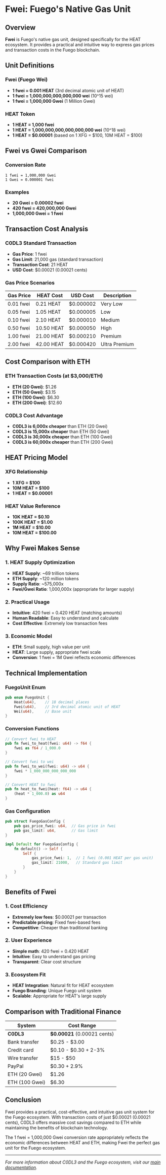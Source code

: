 # Fwei: Fuego's Native Gas Unit

## Overview

**Fwei** is Fuego's native gas unit, designed specifically for the HEAT ecosystem. It provides a practical and intuitive way to express gas prices and transaction costs in the Fuego blockchain.

## Unit Definitions

### Fwei (Fuego Wei)
- **1 fwei = 0.001 HEAT** (3rd decimal atomic unit of HEAT)
- **1 fwei = 1,000,000,000,000,000 wei** (10^15 wei)
- **1 fwei = 1,000,000 Gwei** (1 Million Gwei)

### HEAT Token
- **1 HEAT = 1,000 fwei**
- **1 HEAT = 1,000,000,000,000,000,000 wei** (10^18 wei)
- **1 HEAT = $0.00001** (based on 1 XFG = $100, 10M HEAT = $100)

## Fwei vs Gwei Comparison

### Conversion Rate
```
1 fwei = 1,000,000 Gwei
1 Gwei = 0.000001 fwei
```

### Examples
- **20 Gwei = 0.00002 fwei**
- **420 fwei = 420,000,000 Gwei**
- **1,000,000 Gwei = 1 fwei**

## Transaction Cost Analysis

### C0DL3 Standard Transaction
- **Gas Price**: 1 fwei
- **Gas Limit**: 21,000 gas (standard transaction)
- **Transaction Cost**: 21 HEAT
- **USD Cost**: $0.00021 (0.00021 cents)

### Gas Price Scenarios

| Gas Price | HEAT Cost | USD Cost | Description |
|-----------|-----------|----------|-------------|
| 0.01 fwei | 0.21 HEAT | $0.000002 | Very Low |
| 0.05 fwei | 1.05 HEAT | $0.000005 | Low |
| 0.10 fwei | 2.10 HEAT | $0.000010 | Medium |
| 0.50 fwei | 10.50 HEAT | $0.000050 | High |
| 1.00 fwei | 21.00 HEAT | $0.000210 | Premium |
| 2.00 fwei | 42.00 HEAT | $0.000420 | Ultra Premium |

## Cost Comparison with ETH

### ETH Transaction Costs (at $3,000/ETH)
- **ETH (20 Gwei)**: $1.26
- **ETH (50 Gwei)**: $3.15
- **ETH (100 Gwei)**: $6.30
- **ETH (200 Gwei)**: $12.60

### C0DL3 Cost Advantage
- **C0DL3 is 6,000x cheaper** than ETH (20 Gwei)
- **C0DL3 is 15,000x cheaper** than ETH (50 Gwei)
- **C0DL3 is 30,000x cheaper** than ETH (100 Gwei)
- **C0DL3 is 60,000x cheaper** than ETH (200 Gwei)

## HEAT Pricing Model

### XFG Relationship
- **1 XFG = $100**
- **10M HEAT = $100**
- **1 HEAT = $0.00001**

### HEAT Value Reference
- **10K HEAT = $0.10**
- **100K HEAT = $1.00**
- **1M HEAT = $10.00**
- **10M HEAT = $100.00**

## Why Fwei Makes Sense

### 1. HEAT Supply Optimization
- **HEAT Supply**: ~69 trillion tokens
- **ETH Supply**: ~120 million tokens
- **Supply Ratio**: ~575,000x
- **Fwei/Gwei Ratio**: 1,000,000x (appropriate for larger supply)

### 2. Practical Usage
- **Intuitive**: 420 fwei = 0.420 HEAT (matching amounts)
- **Human Readable**: Easy to understand and calculate
- **Cost Effective**: Extremely low transaction fees

### 3. Economic Model
- **ETH**: Small supply, high value per unit
- **HEAT**: Large supply, appropriate fwei scale
- **Conversion**: 1 fwei = 1M Gwei reflects economic differences

## Technical Implementation

### FuegoUnit Enum
```rust
pub enum FuegoUnit {
    Heat(u64),    // 18 decimal places
    Fwei(u64),    // 3rd decimal atomic unit of HEAT
    Wei(u64),     // Base unit
}
```

### Conversion Functions
```rust
// Convert fwei to HEAT
pub fn fwei_to_heat(fwei: u64) -> f64 {
    fwei as f64 / 1_000.0
}

// Convert fwei to wei
pub fn fwei_to_wei(fwei: u64) -> u64 {
    fwei * 1_000_000_000_000_000
}

// Convert HEAT to fwei
pub fn heat_to_fwei(heat: f64) -> u64 {
    (heat * 1_000.0) as u64
}
```

### Gas Configuration
```rust
pub struct FuegoGasConfig {
    pub gas_price_fwei: u64,  // Gas price in fwei
    pub gas_limit: u64,       // Gas limit
}

impl Default for FuegoGasConfig {
    fn default() -> Self {
        Self {
            gas_price_fwei: 1,  // 1 fwei (0.001 HEAT per gas unit)
            gas_limit: 21000,   // Standard gas limit
        }
    }
}
```

## Benefits of Fwei

### 1. Cost Efficiency
- **Extremely low fees**: $0.00021 per transaction
- **Predictable pricing**: Fixed fwei-based fees
- **Competitive**: Cheaper than traditional banking

### 2. User Experience
- **Simple math**: 420 fwei = 0.420 HEAT
- **Intuitive**: Easy to understand gas pricing
- **Transparent**: Clear cost structure

### 3. Ecosystem Fit
- **HEAT Integration**: Natural fit for HEAT ecosystem
- **Fuego Branding**: Unique Fuego unit system
- **Scalable**: Appropriate for HEAT's large supply

## Comparison with Traditional Finance

| System | Cost Range |
|--------|------------|
| **C0DL3** | **$0.00021** (0.00021 cents) |
| Bank transfer | $0.25 - $3.00 |
| Credit card | $0.10 - $0.30 + 2-3% |
| Wire transfer | $15 - $50 |
| PayPal | $0.30 + 2.9% |
| ETH (20 Gwei) | $1.26 |
| ETH (100 Gwei) | $6.30 |

## Conclusion

Fwei provides a practical, cost-effective, and intuitive gas unit system for the Fuego ecosystem. With transaction costs of just $0.00021 (0.00021 cents), C0DL3 offers massive cost savings compared to ETH while maintaining the benefits of blockchain technology.

The 1 fwei = 1,000,000 Gwei conversion rate appropriately reflects the economic differences between HEAT and ETH, making Fwei the perfect gas unit for the Fuego ecosystem.

---

*For more information about C0DL3 and the Fuego ecosystem, visit our [main documentation](README.md).*
